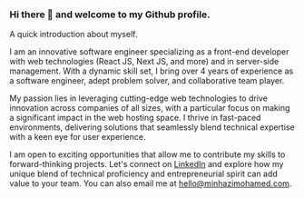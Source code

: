 ### Hi there 👋 and welcome to my Github profile.

A quick introduction about myself.

I am an innovative software engineer specializing as a front-end developer with web technologies (React JS, Next JS, and more) and in server-side management. With a dynamic skill set, I bring over 4 years of experience as a software engineer, adept problem solver, and collaborative team player.

My passion lies in leveraging cutting-edge web technologies to drive innovation across companies of all sizes, with a particular focus on making a significant impact in the web hosting space. I thrive in fast-paced environments, delivering solutions that seamlessly blend technical expertise with a keen eye for user experience.

I am open to exciting opportunities that allow me to contribute my skills to forward-thinking projects. Let's connect on [LinkedIn](https://www.linkedin.com/in/minhairphan) and explore how my unique blend of technical proficiency and entrepreneurial spirit can add value to your team. You can also email me at [hello@minhazimohamed.com](mailto:hello@winauthority.com).
